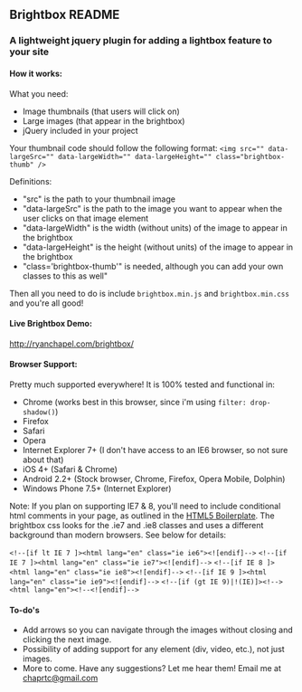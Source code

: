 ## Brightbox README ##

### A lightweight jquery plugin for adding a lightbox feature to your site ###

#### How it works: ####

What you need:
* Image thumbnails (that users will click on)
* Large images (that appear in the brightbox)
* jQuery included in your project

Your thumbnail code should follow the following format:
`<img src="" data-largeSrc="" data-largeWidth="" data-largeHeight="" class="brightbox-thumb" />`

Definitions:
* "src" is the path to your thumbnail image
* "data-largeSrc" is the path to the image you want to appear when the user clicks on that image element
* "data-largeWidth" is the width (without units) of the image to appear in the brightbox
* "data-largeHeight" is the height (without units) of the image to appear in the brightbox
* "class='brightbox-thumb'" is needed, although you can add your own classes to this as well"

Then all you need to do is include `brightbox.min.js` and `brightbox.min.css` and you're all good!

#### Live Brightbox Demo: ####
<a href="http://ryanchapel.com/brightbox/" target="_blank">http://ryanchapel.com/brightbox/</a>

#### Browser Support: ####
Pretty much supported everywhere! It is 100% tested and functional in:
* Chrome (works best in this browser, since i'm using `filter: drop-shadow()`)
* Firefox
* Safari
* Opera
* Internet Explorer 7+ (I don't have access to an IE6 browser, so not sure about that)
* iOS 4+ (Safari & Chrome)
* Android 2.2+ (Stock browser, Chrome, Firefox, Opera Mobile, Dolphin)
* Windows Phone 7.5+ (Internet Explorer)

Note: If you plan on supporting IE7 & 8, you'll need to include conditional html comments in your page, as outlined in the <a href="http://www.html5boilerplate.com" target="_blank">HTML5 Boilerplate</a>. The brightbox css looks for the .ie7 and .ie8 classes and uses a different background than modern browsers. See below for details:

`<!--[if lt IE 7 ]><html lang="en" class="ie ie6"><![endif]-->`
`<!--[if IE 7 ]><html lang="en" class="ie ie7"><![endif]-->`
`<!--[if IE 8 ]><html lang="en" class="ie ie8"><![endif]-->`
`<!--[if IE 9 ]><html lang="en" class="ie ie9"><![endif]-->`
`<!--[if (gt IE 9)|!(IE)]><!--><html lang="en"><!--<![endif]-->`


#### To-do's ####
* Add arrows so you can navigate through the images without closing and clicking the next image.
* Possibility of adding support for any element (div, video, etc.), not just images.
* More to come. Have any suggestions? Let me hear them! Email me at <a href="mailto:chaprtc@gmail.com?subject=Brightbox%20Suggestions">chaprtc@gmail.com</a>